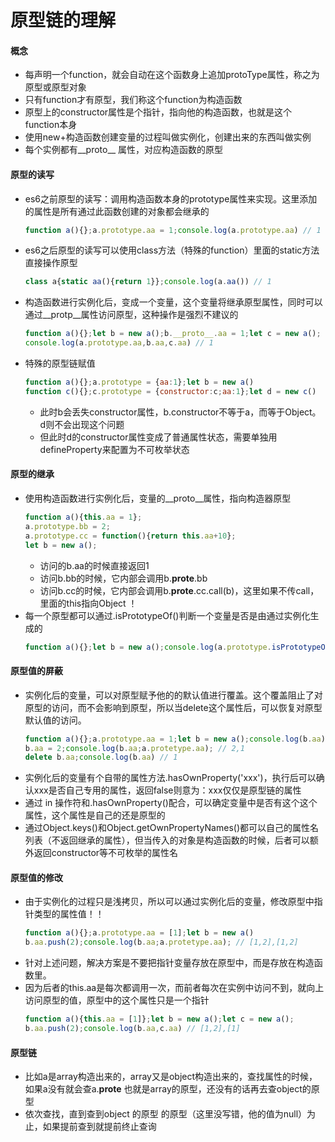 # 原型链的理解

#### 概念
- 每声明一个function，就会自动在这个函数身上追加protoType属性，称之为原型或原型对象
- 只有function才有原型，我们称这个function为构造函数
- 原型上的constructor属性是个指针，指向他的构造函数，也就是这个function本身
- 使用new+构造函数创建变量的过程叫做实例化，创建出来的东西叫做实例
- 每个实例都有__proto__ 属性，对应构造函数的原型

#### 原型的读写
- es6之前原型的读写：调用构造函数本身的prototype属性来实现。这里添加的属性是所有通过此函数创建的对象都会继承的
    ```js
    function a(){};a.prototype.aa = 1;console.log(a.prototype.aa) // 1
    ```
- es6之后原型的读写可以使用class方法（特殊的function）里面的static方法直接操作原型
    ```js
    class a{static aa(){return 1}};console.log(a.aa()) // 1
    ```
- 构造函数进行实例化后，变成一个变量，这个变量将继承原型属性，同时可以通过__protp__属性访问原型，这种操作是强烈不建议的
    ```js
    function a(){};let b = new a();b.__proto__.aa = 1;let c = new a();
    console.log(a.prototype.aa,b.aa,c.aa) // 1
    ```
- 特殊的原型链赋值
   ```js
   function a(){};a.prototype = {aa:1};let b = new a()
   function c(){};c.prototype = {constructor:c;aa:1};let d = new c()
   ```
   - 此时b会丢失constructor属性，b.constructor不等于a，而等于Object。d则不会出现这个问题
   - 但此时d的constructor属性变成了普通属性状态，需要单独用defineProperty来配置为不可枚举状态
   
#### 原型的继承
- 使用构造函数进行实例化后，变量的__proto__属性，指向构造器原型
  ```js
  function a(){this.aa = 1};
  a.prototype.bb = 2;
  a.prototype.cc = function(){return this.aa+10}; 
  let b = new a();
  ```
  - 访问的b.aa的时候直接返回1
  - 访问b.bb的时候，它内部会调用b.__prote__.bb
  - 访问b.cc的时候，它内部会调用b.__prote__.cc.call(b)，这里如果不传call，里面的this指向Object ！
- 每一个原型都可以通过.isPrototypeOf()判断一个变量是否是由通过实例化生成的
  ```js
  function a(){};let b = new a();console.log(a.prototype.isPrototypeOf(b)) // true
  ```

#### 原型值的屏蔽
- 实例化后的变量，可以对原型赋予他的的默认值进行覆盖。这个覆盖阻止了对原型的访问，而不会影响到原型，所以当delete这个属性后，可以恢复对原型默认值的访问。
    ```js
    function a(){};a.prototype.aa = 1;let b = new a();console.log(b.aa); // 1
    b.aa = 2;console.log(b.aa;a.protetype.aa); // 2,1
    delete b.aa;console.log(b.aa) // 1
    ```
- 实例化后的变量有个自带的属性方法.hasOwnProperty('xxx')，执行后可以确认xxx是否自己专用的属性，返回false则意为：xxx仅仅是原型链的属性
- 通过 in 操作符和.hasOwnProperty()配合，可以确定变量中是否有这个这个属性，这个属性是自己的还是原型的
- 通过Object.keys()和Object.getOwnPropertyNames()都可以自己的属性名列表（不返回继承的属性），但当传入的对象是构造函数的时候，后者可以额外返回constructor等不可枚举的属性名

#### 原型值的修改
- 由于实例化的过程只是浅拷贝，所以可以通过实例化后的变量，修改原型中指针类型的属性值！！
    ```js
    function a(){};a.prototype.aa = [1];let b = new a()
    b.aa.push(2);console.log(b.aa;a.protetype.aa); // [1,2],[1,2]
    ```
- 针对上述问题，解决方案是不要把指针变量存放在原型中，而是存放在构造函数里。
- 因为后者的this.aa是每次都调用一次，而前者每次在实例中访问不到，就向上访问原型的值，原型中的这个属性只是一个指针
    ```js
    function a(){this.aa = [1]};let b = new a();let c = new a();
    b.aa.push(2);console.log(b.aa,c.aa) // [1,2],[1]
    ```
#### 原型链
- 比如a是array构造出来的，array又是object构造出来的，查找属性的时候，如果a没有就会查a.__prote__ 也就是array的原型，还没有的话再去查object的原型
- 依次查找，直到查到object 的原型 的原型（这里没写错，他的值为null）为止，如果提前查到就提前终止查询
